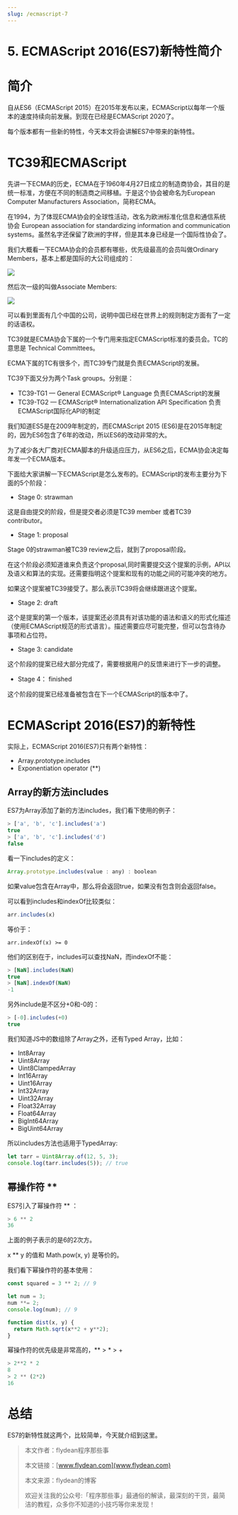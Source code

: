 ```yaml
---
slug: /ecmascript-7
---
```


# 5. ECMAScript 2016(ES7)新特性简介

# 简介

自从ES6（ECMAScript 2015）在2015年发布以来，ECMAScript以每年一个版本的速度持续向前发展。到现在已经是ECMAScript 2020了。

每个版本都有一些新的特性，今天本文将会讲解ES7中带来的新特性。

# TC39和ECMAScript

先讲一下ECMA的历史，ECMA在于1960年4月27日成立的制造商协会，其目的是统一标准，方便在不同的制造商之间移植。于是这个协会被命名为European Computer Manufacturers Association，简称ECMA。

在1994，为了体现ECMA协会的全球性活动，改名为欧洲标准化信息和通信系统协会 European association for standardizing information and communication systems。虽然名字还保留了欧洲的字样，但是其本身已经是一个国际性协会了。

我们大概看一下ECMA协会的会员都有哪些，优先级最高的会员叫做Ordinary Members，基本上都是国际的大公司组成的：

![](https://img-blog.csdnimg.cn/20201010203035109.png?x-oss-process=image/watermark,type_ZmFuZ3poZW5naGVpdGk,shadow_0,text_aHR0cDovL3d3dy5mbHlkZWFuLmNvbQ==,size_25,color_8F8F8F,t_70)

然后次一级的叫做Associate Members:

![](https://img-blog.csdnimg.cn/20201010203305833.png?x-oss-process=image/watermark,type_ZmFuZ3poZW5naGVpdGk,shadow_0,text_aHR0cDovL3d3dy5mbHlkZWFuLmNvbQ==,size_25,color_8F8F8F,t_70)

可以看到里面有几个中国的公司，说明中国已经在世界上的规则制定方面有了一定的话语权。

TC39就是ECMA协会下属的一个专门用来指定ECMAScript标准的委员会。TC的意思是 Technical Committees。

ECMA下属的TC有很多个，而TC39专门就是负责ECMAScript的发展。

TC39下面又分为两个Task groups。分别是：

* TC39-TG1  —  General ECMAScript® Language 负责ECMAScript的发展
* TC39-TG2  —  ECMAScript® Internationalization API Specification 负责ECMAScript国际化API的制定

我们知道ES5是在2009年制定的，而ECMAScript 2015 (ES6)是在2015年制定的，因为ES6包含了6年的改动，所以ES6的改动非常的大。

为了减少各大厂商对ECMA脚本的升级适应压力，从ES6之后，ECMA协会决定每年发一个ECMA版本。

下面给大家讲解一下ECMAScript是怎么发布的。ECMAScript的发布主要分为下面的5个阶段：

* Stage 0: strawman 

这是自由提交的阶段，但是提交者必须是TC39 member 或者TC39 contributor。

* Stage 1: proposal 

Stage 0的strawman被TC39 review之后，就到了proposal阶段。

在这个阶段必须知道谁来负责这个proposal,同时需要提交这个提案的示例，API以及语义和算法的实现。还需要指明这个提案和现有的功能之间的可能冲突的地方。

如果这个提案被TC39接受了。那么表示TC39将会继续跟进这个提案。

* Stage 2: draft

这个是提案的第一个版本，该提案还必须具有对该功能的语法和语义的形式化描述（使用ECMAScript规范的形式语言）。描述需要应尽可能完整，但可以包含待办事项和占位符。

* Stage 3: candidate

这个阶段的提案已经大部分完成了，需要根据用户的反馈来进行下一步的调整。

* Stage 4： finished

这个阶段的提案已经准备被包含在下一个ECMAScript的版本中了。

# ECMAScript 2016(ES7)的新特性

实际上，ECMAScript 2016(ES7)只有两个新特性：

* Array.prototype.includes
* Exponentiation operator (**)

## Array的新方法includes

ES7为Array添加了新的方法includes，我们看下使用的例子：

~~~js
> ['a', 'b', 'c'].includes('a')
true
> ['a', 'b', 'c'].includes('d')
false
~~~

看一下includes的定义：

~~~js
Array.prototype.includes(value : any) : boolean
~~~

如果value包含在Array中，那么将会返回true，如果没有包含则会返回false。

可以看到includes和indexOf比较类似：

~~~js
arr.includes(x)
~~~

等价于：

~~~
arr.indexOf(x) >= 0
~~~

他们的区别在于，includes可以查找NaN，而indexOf不能：

~~~js
> [NaN].includes(NaN)
true
> [NaN].indexOf(NaN)
-1
~~~

另外include是不区分+0和-0的：

~~~js
> [-0].includes(+0)
true
~~~

我们知道JS中的数组除了Array之外，还有Typed Array，比如：

* Int8Array
* Uint8Array
* Uint8ClampedArray
* Int16Array
* Uint16Array
* Int32Array
* Uint32Array
* Float32Array
* Float64Array
* BigInt64Array
* BigUint64Array

所以includes方法也适用于TypedArray:

~~~js
let tarr = Uint8Array.of(12, 5, 3);
console.log(tarr.includes(5)); // true
~~~

## 幂操作符 ** 

ES7引入了幂操作符 ** ：

~~~js
> 6 ** 2
36
~~~

上面的例子表示的是6的2次方。

x ** y 的值和 Math.pow(x, y) 是等价的。

我们看下幂操作符的基本使用：

~~~js
const squared = 3 ** 2; // 9

let num = 3;
num **= 2;
console.log(num); // 9

function dist(x, y) {
  return Math.sqrt(x**2 + y**2);
}
~~~

幂操作符的优先级是非常高的，** > * > + 

~~~js
> 2**2 * 2
8
> 2 ** (2*2)
16
~~~

# 总结

ES7的新特性就这两个，比较简单，今天就介绍到这里。

> 本文作者：flydean程序那些事
> 
> 本文链接：[www.flydean.com](www.flydean.com)
> 
> 本文来源：flydean的博客
> 
> 欢迎关注我的公众号:「程序那些事」最通俗的解读，最深刻的干货，最简洁的教程，众多你不知道的小技巧等你来发现！









